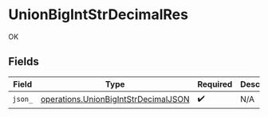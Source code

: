 # UnionBigIntStrDecimalRes

OK


## Fields

| Field                                                                                        | Type                                                                                         | Required                                                                                     | Description                                                                                  |
| -------------------------------------------------------------------------------------------- | -------------------------------------------------------------------------------------------- | -------------------------------------------------------------------------------------------- | -------------------------------------------------------------------------------------------- |
| `json_`                                                                                      | [operations.UnionBigIntStrDecimalJSON](../../models/operations/unionbigintstrdecimaljson.md) | :heavy_check_mark:                                                                           | N/A                                                                                          |